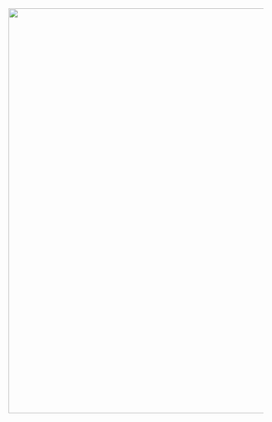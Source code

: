 <img src="https://github.com/Zaid-msstate/Time_Reality/blob/master/Different_views.gif" width="800">
